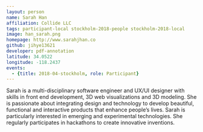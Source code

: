 ```yaml
---
layout: person
name: Sarah Han
affiliation: Collide LLC
tags: participant-local stockholm-2018-people stockholm-2018-local
image: han_sarah.png
homepage: http://www.sarahjhan.co
github: jihye13621
developer: pdf-annotation
latitude: 34.0522
longitude: -118.2437
events:
  - {title: 2018-04-stockholm, role: Participant}
---
```

Sarah is a multi-disciplinary software engineer and UX/UI designer with skills in front end development, 3D web visualizations and 3D modeling. She is passionate about integrating design and technology to develop beautiful, functional and interactive products that enhance people’s lives. Sarah is particularly interested in emerging and experimental technologies. She regularly participates in hackathons to create innovative inventions.